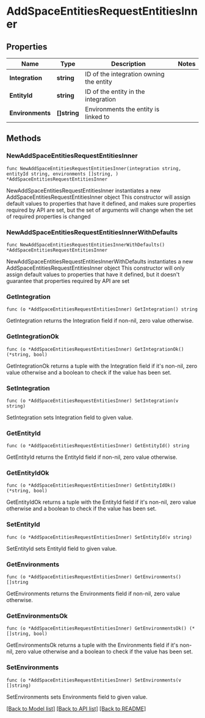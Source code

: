 # AddSpaceEntitiesRequestEntitiesInner

## Properties

Name | Type | Description | Notes
------------ | ------------- | ------------- | -------------
**Integration** | **string** | ID of the integration owning the entity | 
**EntityId** | **string** | ID of the entity in the integration | 
**Environments** | **[]string** | Environments the entity is linked to | 

## Methods

### NewAddSpaceEntitiesRequestEntitiesInner

`func NewAddSpaceEntitiesRequestEntitiesInner(integration string, entityId string, environments []string, ) *AddSpaceEntitiesRequestEntitiesInner`

NewAddSpaceEntitiesRequestEntitiesInner instantiates a new AddSpaceEntitiesRequestEntitiesInner object
This constructor will assign default values to properties that have it defined,
and makes sure properties required by API are set, but the set of arguments
will change when the set of required properties is changed

### NewAddSpaceEntitiesRequestEntitiesInnerWithDefaults

`func NewAddSpaceEntitiesRequestEntitiesInnerWithDefaults() *AddSpaceEntitiesRequestEntitiesInner`

NewAddSpaceEntitiesRequestEntitiesInnerWithDefaults instantiates a new AddSpaceEntitiesRequestEntitiesInner object
This constructor will only assign default values to properties that have it defined,
but it doesn't guarantee that properties required by API are set

### GetIntegration

`func (o *AddSpaceEntitiesRequestEntitiesInner) GetIntegration() string`

GetIntegration returns the Integration field if non-nil, zero value otherwise.

### GetIntegrationOk

`func (o *AddSpaceEntitiesRequestEntitiesInner) GetIntegrationOk() (*string, bool)`

GetIntegrationOk returns a tuple with the Integration field if it's non-nil, zero value otherwise
and a boolean to check if the value has been set.

### SetIntegration

`func (o *AddSpaceEntitiesRequestEntitiesInner) SetIntegration(v string)`

SetIntegration sets Integration field to given value.


### GetEntityId

`func (o *AddSpaceEntitiesRequestEntitiesInner) GetEntityId() string`

GetEntityId returns the EntityId field if non-nil, zero value otherwise.

### GetEntityIdOk

`func (o *AddSpaceEntitiesRequestEntitiesInner) GetEntityIdOk() (*string, bool)`

GetEntityIdOk returns a tuple with the EntityId field if it's non-nil, zero value otherwise
and a boolean to check if the value has been set.

### SetEntityId

`func (o *AddSpaceEntitiesRequestEntitiesInner) SetEntityId(v string)`

SetEntityId sets EntityId field to given value.


### GetEnvironments

`func (o *AddSpaceEntitiesRequestEntitiesInner) GetEnvironments() []string`

GetEnvironments returns the Environments field if non-nil, zero value otherwise.

### GetEnvironmentsOk

`func (o *AddSpaceEntitiesRequestEntitiesInner) GetEnvironmentsOk() (*[]string, bool)`

GetEnvironmentsOk returns a tuple with the Environments field if it's non-nil, zero value otherwise
and a boolean to check if the value has been set.

### SetEnvironments

`func (o *AddSpaceEntitiesRequestEntitiesInner) SetEnvironments(v []string)`

SetEnvironments sets Environments field to given value.



[[Back to Model list]](../README.md#documentation-for-models) [[Back to API list]](../README.md#documentation-for-api-endpoints) [[Back to README]](../README.md)


